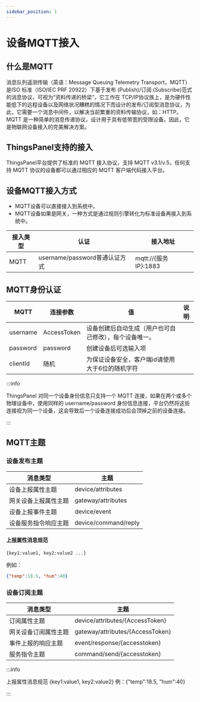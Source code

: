 ```yaml
---
sidebar_position: 1
---
```


# 设备MQTT接入

## 什么是MQTT

消息队列遥测传输（英语：Message Queuing Telemetry Transport，MQTT）是ISO 标准（ISO/IEC PRF 20922）下基于发布 (Publish)/订阅 (Subscribe)范式的消息协议，可视为“资料传递的桥梁”，它工作在 TCP/IP协议族上，是为硬件性能低下的远程设备以及网络状况糟糕的情况下而设计的发布/订阅型消息协议，为此，它需要一个消息中间件，以解决当前繁重的资料传输协议，如：HTTP。
MQTT 是一种简单的消息传递协议，设计用于具有低带宽的受限设备。因此，它是物联网设备接入的完美解决方案。

## ThingsPanel支持的接入
ThingsPanel平台提供了标准的 MQTT 接入协议，支持 MQTT v3.1/v.5，任何支持 MQTT 协议的设备都可以通过相应的 MQTT 客户端代码接入平台。

## 设备MQTT接入方式
* MQTT设备可以直接接入到系统中。
* MQTT设备如果是网关，一种方式是通过规则引擎转化为标准设备再接入到系统中。

| 接入类型 | 认证 | 接入地址|
| ----- | --- | -------- |
| MQTT | username/password普通认证方式 | mqtt://{服务IP}:1883|

## MQTT身份认证
| MQTT | 连接参数 | 值 | 说明 |
| ---- | ----- | ---- | ---------- |
| username | AccessToken | 设备创建后自动生成（用户也可自己修改），每个设备唯一。 |
| password | password | 创建设备后可选输入项 |
| clientId | 随机 | 为保证设备安全，客户端id请使用大于6位的随机字符 |

:::info

ThingsPanel 对同一个设备身份信息只支持一个 MQTT 连接，如果在两个或多个物理设备中，使用同样的 username/password 身份信息连接，平台仍然将这些连接视为同一个设备，这会导致后一个设备连接成功后会顶掉之前的设备连接。

:::

## MQTT主题

### 设备发布主题
| 消息类型 | 主题 |
| --- | --- |
| 设备上报属性主题 | device/attributes |
| 网关设备上报属性主题 | gateway/attributes |
| 设备上报事件主题 | device/event |
| 设备服务指令响应主题 | device/command/reply |

#### 上报属性消息规范

``` showLineNumbers
{key1:value1, key2:value2 ...}
```
例如：
```json showLineNumbers
{"temp":18.5, "hum":40}
```

### 设备订阅主题
| 消息类型 | 主题 |
| --- | --- |
| 订阅属性主题 | device/attributes/{AccessToken} |
| 网关设备订阅属性主题 | gateway/attributes/{AccessToken} |
| 事件上报的响应主题 | event/response/{accesstoken} |
| 服务指令主题 | command/send/{accesstoken} |

:::info

上报属性消息规范
{key1:value1, key2:value2} 例：{"temp":18.5, "hum":40}

:::
